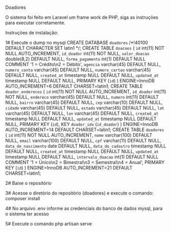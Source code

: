 Doadores

O sistema foi feito em Laravel um frame work de PHP, siga as instruções para executar corretamente.


Instruções de instalação:

1# Execute o dump no mysql
CREATE DATABASE `doadores` /*!40100 DEFAULT CHARACTER SET latin1 */;
CREATE TABLE `doacoes` (
  `id` int(11) NOT NULL AUTO_INCREMENT,
  `id_doador` int(11) NOT NULL,
  `valor_doacao` double(8,2) DEFAULT NULL,
  `forma_pagamento` int(1) DEFAULT NULL COMMENT '1 = Crédito\n2 = Débito',
  `agencia` varchar(45) DEFAULT NULL,
  `numero_conta` varchar(45) DEFAULT NULL,
  `numero_cartao` varchar(45) DEFAULT NULL,
  `created_at` timestamp NULL DEFAULT NULL,
  `updated_at` timestamp NULL DEFAULT NULL,
  PRIMARY KEY (`id`)
) ENGINE=InnoDB AUTO_INCREMENT=6 DEFAULT CHARSET=latin1;
CREATE TABLE `doador_enderecos` (
  `id` int(11) NOT NULL AUTO_INCREMENT,
  `id_doador` int(11) NOT NULL,
  `endereco` varchar(45) DEFAULT NULL,
  `numero` int(11) DEFAULT NULL,
  `bairro` varchar(45) DEFAULT NULL,
  `cep` varchar(10) DEFAULT NULL,
  `cidade` varchar(45) DEFAULT NULL,
  `estado` varchar(45) DEFAULT NULL,
  `lat` varchar(45) DEFAULT NULL,
  `lon` varchar(45) DEFAULT NULL,
  `created_at` timestamp NULL DEFAULT NULL,
  `updated_at` timestamp NULL DEFAULT NULL,
  PRIMARY KEY (`id`),
  KEY `doador_idx` (`id_doador`)
) ENGINE=InnoDB AUTO_INCREMENT=14 DEFAULT CHARSET=latin1;
CREATE TABLE `doadores` (
  `id` int(11) NOT NULL AUTO_INCREMENT,
  `nome` varchar(100) DEFAULT NULL,
  `email` varchar(100) DEFAULT NULL,
  `cpf` varchar(11) DEFAULT NULL,
  `data_de_nascimento` date DEFAULT NULL,
  `data_do_cadastro` timestamp NULL DEFAULT NULL,
  `created_at` timestamp NULL DEFAULT NULL,
  `updated_at` timestamp NULL DEFAULT NULL,
  `intervalo_doacao` int(1) DEFAULT NULL COMMENT '1 = Único\n2 = Bimestral\n3 = Semestral\n4 = Anual',
  PRIMARY KEY (`id`)
) ENGINE=InnoDB AUTO_INCREMENT=21 DEFAULT CHARSET=latin1;

2# Baixe o repositório

3# Acesse o diretório do repositório (doadores) e execute o comando: composer install

4# No arquivo .env informe as credenciais do banco de dados mysql, para o sistema ter acesso

5# Execute o comando php artisan serve



